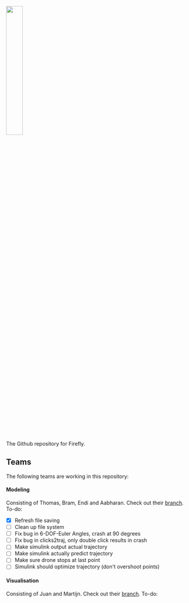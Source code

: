<img src="http://fireflyeindhoven.nl/wp-content/uploads/2017/06/cropped-Artboard-1-2.png" width="30%">

The Github repository for Firefly.

## Teams
The following teams are working in this repository:

#### Modeling
Consisting of Thomas, Bram, Endi and Aabharan. Check out their [branch](https://github.com/wagenaartje/Firefly/tree/modeling). To-do:

 - [x] Refresh file saving
 - [ ] Clean up file system
 - [ ] Fix bug in 6-DOF-Euler Angles, crash at 90 degrees
 - [ ] Fix bug in clicks2traj, only double click results in crash
 - [ ] Make simulink output actual trajectory
 - [ ] Make simulink actually predict trajectory
 - [ ] Make sure drone stops at last point
 - [ ] Simulink should optimize trajectory (don't overshoot points)

#### Visualisation
Consisting of Juan and Martijn. Check out their [branch](https://github.com/wagenaartje/Firefly/tree/visualisation). To-do:
